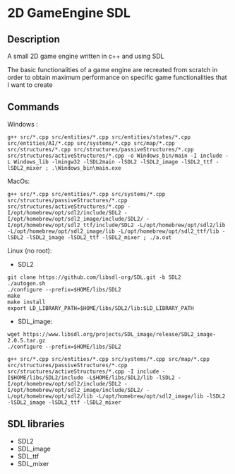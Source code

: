 # 2D GameEngine SDL

## Description

A small 2D game engine written in c++ and using SDL

The basic functionalities of a game engine are recreated from scratch in order to obtain maximum performance on specific game functionalities that I want to create

## Commands

Windows :

`g++ src/*.cpp src/entities/*.cpp src/entities/states/*.cpp src/entities/AI/*.cpp src/systems/*.cpp src/map/*.cpp src/structures/*.cpp src/structures/passiveStructures/*.cpp src/structures/activeStructures/*.cpp -o Windows_bin/main -I include -L Windows_lib -lmingw32 -lSDL2main -lSDL2 -lSDL2_image -lSDL2_ttf -lSDL2_mixer ; .\Windows_bin\main.exe`

MacOs:

`g++ src/*.cpp src/entities/*.cpp src/systems/*.cpp src/structures/passiveStructures/*.cpp src/structures/activeStructures/*.cpp -I/opt/homebrew/opt/sdl2/include/SDL2 -I/opt/homebrew/opt/sdl2_image/include/SDL2/ -I/opt/homebrew/opt/sdl2_ttf/include/SDL2 -L/opt/homebrew/opt/sdl2/lib -L/opt/homebrew/opt/sdl2_image/lib -L/opt/homebrew/opt/sdl2_ttf/lib -lSDL2 -lSDL2_image -lSDL2_ttf -lSDL2_mixer ; ./a.out`

Linux (no root):

* SDL2
```
git clone https://github.com/libsdl-org/SDL.git -b SDL2
./autogen.sh
./configure --prefix=$HOME/libs/SDL2
make
make install
export LD_LIBRARY_PATH=$HOME/libs/SDL2/lib:$LD_LIBRARY_PATH
```
* SDL_image:
```
wget https://www.libsdl.org/projects/SDL_image/release/SDL2_image-2.0.5.tar.gz
./configure --prefix=$HOME/libs/SDL2
```

`g++ src/*.cpp src/entities/*.cpp src/systems/*.cpp src/map/*.cpp src/structures/passiveStructures/*.cpp src/structures/activeStructures/*.cpp -I include -I$HOME/libs/SDL2/include -L$HOME/libs/SDL2/lib -lSDL2 -I/opt/homebrew/opt/sdl2/include/SDL2 -I/opt/homebrew/opt/sdl2_image/include/SDL2/ -L/opt/homebrew/opt/sdl2/lib -L/opt/homebrew/opt/sdl2_image/lib -lSDL2 -lSDL2_image -lSDL2_ttf -lSDL2_mixer `

## SDL libraries
- SDL2
- SDL_image
- SDL_ttf
- SDL_mixer